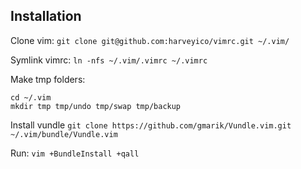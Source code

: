 ## Installation

Clone vim:
`git clone git@github.com:harveyico/vimrc.git ~/.vim/`

Symlink vimrc:
`ln -nfs ~/.vim/.vimrc ~/.vimrc`

Make tmp folders:
```
cd ~/.vim
mkdir tmp tmp/undo tmp/swap tmp/backup
```

Install vundle
`git clone https://github.com/gmarik/Vundle.vim.git ~/.vim/bundle/Vundle.vim`

Run:
`vim +BundleInstall +qall`
